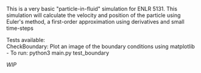 This is a very basic "particle-in-fluid" simulation for ENLR 5131.
This simulation will calculate the velocity and position of the particle using Euler's method, a first-order approximation using derivatives and small time-steps

Tests available:<br>
  CheckBoundary: Plot an image of the boundary conditions using matplotlib
    - To run: python3 main.py test_boundary

*WIP*
